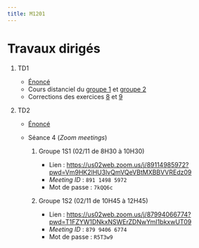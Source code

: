 ```yaml
---
title: M1201
---
```


# Travaux dirigés

1. TD1

	- [Énoncé](td1.pdf)
	- Cours distanciel du [groupe 1](td1-correction2.pdf) et [groupe 2](td1-correction1.pdf)
	- Corrections des exercices [8](1/8.pdf) et [9](1/9.pdf)

1. TD2

	- [Énoncé](td2.pdf)
	- Séance 4 (*Zoom meetings*)

		1.  Groupe 1S1 (02/11 de 8H30 à 10H30)

			- Lien : <https://us02web.zoom.us/j/89114985972?pwd=Vm9HK2lHU3lvQmVQeVBtMXBBVVREdz09>
			- *Meeting ID* : `891 1498 5972`
			- Mot de passe : `7kQQ6c`

		1. Groupe 1S2 (02/11 de 10H45 à 12H45)

			- Lien : <https://us02web.zoom.us/j/87994066774?pwd=T1FZYW1DNkxNSWErZDNwYmI1bkxwUT09>
			- *Meeting ID* : `879 9406 6774`
			- Mot de passe : `R5T3w9`

